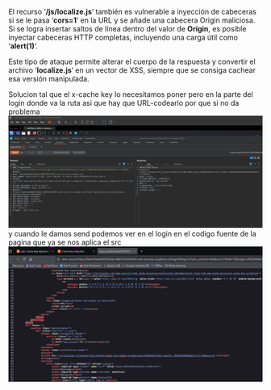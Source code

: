 El recurso ‘**/js/localize.js**‘ también es vulnerable a inyección de cabeceras si se le pasa ‘**cors=1**‘ en la URL y se añade una cabecera Origin maliciosa. Si se logra insertar saltos de línea dentro del valor de **Origin**, es posible inyectar cabeceras HTTP completas, incluyendo una carga útil como ‘**alert(1)**‘.

Este tipo de ataque permite alterar el cuerpo de la respuesta y convertir el archivo ‘**localize.js**‘ en un vector de XSS, siempre que se consiga cachear esa versión manipulada.

Solucion
tal que el x-cache key lo necesitamos poner pero en la parte del login donde va la ruta asi que hay que URL-codearlo por que si no da problema
 ![Pasted_image_20250822202413.png](Imagenes/Pasted_image_20250822202413.png)
 y cuando le damos send podemos ver en el login en el codigo fuente de la pagina que ya se nos aplica el src
 ![Pasted_image_20250822202605.png](Imagenes/Pasted_image_20250822202605.png)
 